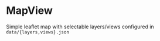 # MapView

Simple leaflet map with selectable layers/views configured in ```data/{layers,views}.json```
